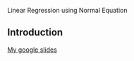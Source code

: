 Linear Regression using Normal Equation

## Introduction
[My google slides ]([https://docs.google.com/presentation/d/19k-I5SV3ZiNoo11z4PVUpPNiMcmKgd_2lsHrQ7fiI3A/edit?usp=sharing])

